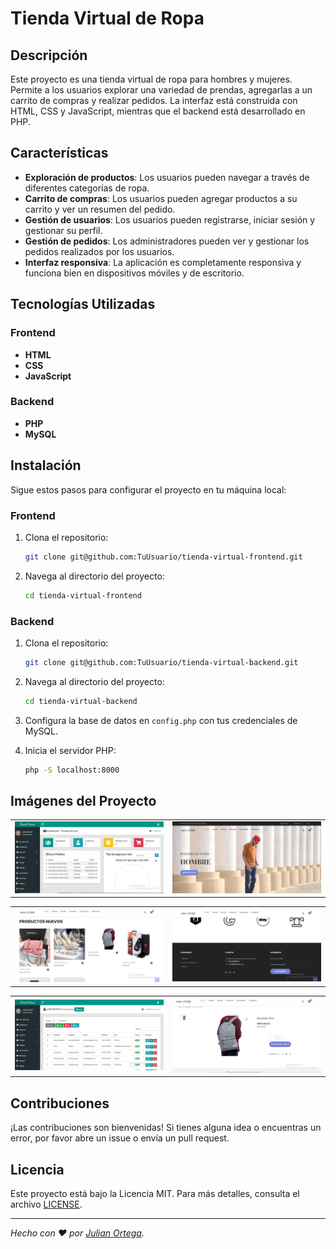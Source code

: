 # Tienda Virtual de Ropa

## Descripción

Este proyecto es una tienda virtual de ropa para hombres y mujeres. Permite a los usuarios explorar una variedad de prendas, agregarlas a un carrito de compras y realizar pedidos. La interfaz está construida con HTML, CSS y JavaScript, mientras que el backend está desarrollado en PHP.

## Características

- **Exploración de productos**: Los usuarios pueden navegar a través de diferentes categorías de ropa.
- **Carrito de compras**: Los usuarios pueden agregar productos a su carrito y ver un resumen del pedido.
- **Gestión de usuarios**: Los usuarios pueden registrarse, iniciar sesión y gestionar su perfil.
- **Gestión de pedidos**: Los administradores pueden ver y gestionar los pedidos realizados por los usuarios.
- **Interfaz responsiva**: La aplicación es completamente responsiva y funciona bien en dispositivos móviles y de escritorio.

## Tecnologías Utilizadas

### Frontend

- **HTML**
- **CSS**
- **JavaScript**

### Backend

- **PHP**
- **MySQL**

## Instalación

Sigue estos pasos para configurar el proyecto en tu máquina local:

### Frontend

1. Clona el repositorio:
    ```sh
    git clone git@github.com:TuUsuario/tienda-virtual-frontend.git
    ```

2. Navega al directorio del proyecto:
    ```sh
    cd tienda-virtual-frontend
    ```

### Backend

1. Clona el repositorio:
    ```sh
    git clone git@github.com:TuUsuario/tienda-virtual-backend.git
    ```

2. Navega al directorio del proyecto:
    ```sh
    cd tienda-virtual-backend
    ```

3. Configura la base de datos en `config.php` con tus credenciales de MySQL.

4. Inicia el servidor PHP:
    ```sh
    php -S localhost:8000
    ```
## Imágenes del Proyecto

|                                  |                                 |
|----------------------------------|---------------------------------|
| ![Imagen 1](https://github.com/Juliandos/TiendaVirtual-picoypala/blob/main/Imagenes/2024-07-07_145244.jpg)|![Imagen 6](https://github.com/Juliandos/TiendaVirtual-picoypala/blob/main/Imagenes/2024-07-07_145341.jpg)

|                                  |                                 |
|----------------------------------|---------------------------------|
| ![Imagen 2](https://github.com/Juliandos/TiendaVirtual-picoypala/blob/main/Imagenes/2024-07-07_145401.jpg) | ![Imagen 2](https://github.com/Juliandos/TiendaVirtual-picoypala/blob/main/Imagenes/2024-07-07_145418.jpg) |

|                                  |                                 |
|----------------------------------|---------------------------------|
| ![Imagen 3](https://github.com/Juliandos/TiendaVirtual-picoypala/blob/main/Imagenes/2024-07-07_145454.jpg)| ![Imagen 5](https://github.com/Juliandos/TiendaVirtual-picoypala/blob/main/Imagenes/2024-07-07_150545.jpg)|


## Contribuciones

¡Las contribuciones son bienvenidas! Si tienes alguna idea o encuentras un error, por favor abre un issue o envía un pull request.

## Licencia

Este proyecto está bajo la Licencia MIT. Para más detalles, consulta el archivo [LICENSE](LICENSE).

---

*Hecho con :heart: por [Julian Ortega](https://github.com/Juliandos).*

